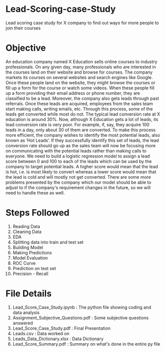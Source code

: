# Lead-Scoring-case-Study
Lead scoring case study for X company to find out ways for more people to join their courses
# Objective
An education company named X Education sells online courses to industry professionals. On any given day, many professionals who are interested in the courses land on their website and browse for courses. The company markets its courses on several websites and search engines like Google. Once these people land on the website, they might browse the courses or fill up a form for the course or watch some videos. When these people fill up a form providing their email address or phone number, they are classified to be a lead. Moreover, the company also gets leads through past referrals. Once these leads are acquired, employees from the sales team start making calls, writing emails, etc. Through this process, some of the leads get converted while most do not. The typical lead conversion rate at X education is around 30%. Now, although X Education gets a lot of leads, its lead conversion rate is very poor. For example, if, say, they acquire 100 leads in a day, only about 30 of them are converted. To make this process more efficient, the company wishes to identify the most potential leads, also known as ‘Hot Leads’. If they successfully identify this set of leads, the lead conversion rate should go up as the sales team will now be focusing more on communicating with the potential leads rather than making calls to everyone. We need to build a logistic regression model to assign a lead score between 0 and 100 to each of the leads which can be used by the company to target potential leads. A higher score would mean that the lead is hot, i.e. is most likely to convert whereas a lower score would mean that the lead is cold and will mostly not get converted. There are some more problems presented by the company which our model should be able to adjust to if the company's requirement changes in the future, so we will need to handle these as well.
# Steps Followed
1. Reading Data
2. Cleaning Data
3. EDA
4. Splitting data into train and test set
5. Building Model
6. Making Predictions
7. Model Evaluation
8. ROC Curve
9. Prediction on test set
10. Precision - Recall
# File Details
1. Lead_Score_Case_Study.ipynb : The python file showing coding and data analysis
2. Assignment_Subjective_Questions.pdf : Some subjective questions answered
3. Lead_Score_Case_Study.pdf : Final Presentation
4. Leads.csv : Data worked on
5. Leads_Data_Dictionary.xlsx : Data Dictionary
6. Lead_Score_Summary.pdf : Summary on what's done in the entire py file
